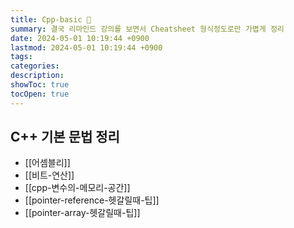 ```yaml
---
title: Cpp-basic 🐋
summary: 결국 리마인드 강의를 보면서 Cheatsheet 형식정도로만 가볍게 정리
date: 2024-05-01 10:19:44 +0900
lastmod: 2024-05-01 10:19:44 +0900
tags: 
categories: 
description: 
showToc: true
tocOpen: true
---
```


##  C++ 기본 문법 정리

- [[어셈블리]]
- [[비트-연산]]
- [[cpp-변수의-메모리-공간]]
- [[pointer-reference-헷갈릴때-팁]]
- [[pointer-array-헷갈릴때-팁]]
